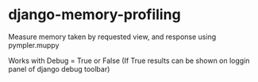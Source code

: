 # django-memory-profiling

Measure memory taken by requested view, and response using pympler.muppy

Works with Debug = True or False (If True results can be shown on loggin panel of django debug toolbar)
